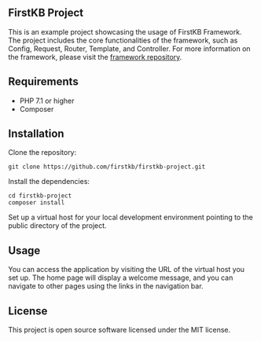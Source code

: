 FirstKB Project
---------------
This is an example project showcasing the usage of FirstKB Framework. The project includes the core functionalities of the framework, such as Config, Request, Router, Template, and Controller. For more information on the framework, please visit the [framework repository](https://github.com/firstkb/framework-bundle).

Requirements
------------
* PHP 7.1 or higher
* Composer

Installation
------------

Clone the repository:
```
git clone https://github.com/firstkb/firstkb-project.git
```

Install the dependencies:

```
cd firstkb-project
composer install
```

Set up a virtual host for your local development environment pointing to the public directory of the project.

Usage
-----
You can access the application by visiting the URL of the virtual host you set up. The home page will display a welcome message, and you can navigate to other pages using the links in the navigation bar.

License
-------
This project is open source software licensed under the MIT license.